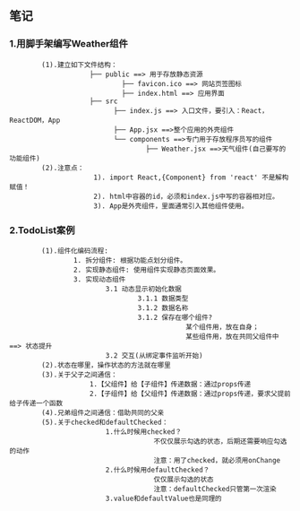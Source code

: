 ## 笔记

### 1.用脚手架编写Weather组件
			(1).建立如下文件结构：
						├── public ==> 用于存放静态资源
								├── favicon.ico ==> 网站页签图标
								├── index.html ==> 应用界面
						├── src
							  ├── index.js ==> 入口文件，要引入：React，ReactDOM，App
							  ├── App.jsx ==>整个应用的外壳组件
							  └── components ==>专门用于存放程序员写的组件
									  ├── Weather.jsx ==>天气组件(自己要写的功能组件)
			(2).注意点：
						 1). import React,{Component} from 'react' 不是解构赋值！
						 2). html中容器的id，必须和index.js中写的容器相对应。
						 3). App是外壳组件，里面通常引入其他组件使用。

### 2.TodoList案例
			(1).组件化编码流程:
					1. 拆分组件: 根据功能点划分组件。
					2. 实现静态组件: 使用组件实现静态页面效果。
					3. 实现动态组件
							3.1 动态显示初始化数据
									3.1.1 数据类型
									3.1.2 数据名称
									3.1.2 保存在哪个组件?
												某个组件用，放在自身；
												某些组件用，放在共同父组件中 ==> 状态提升
							3.2 交互(从绑定事件监听开始)
			(2).状态在哪里，操作状态的方法就在哪里
			(3).关于父子之间通信：
						1.【父组件】给【子组件】传递数据：通过props传递
						2.【子组件】给【父组件】传递数据：通过props传递，要求父提前给子传递一个函数
			(4).兄弟组件之间通信：借助共同的父亲
			(5).关于checked和defaultChecked：
							1.什么时候用checked？
										不仅仅展示勾选的状态，后期还需要响应勾选的动作
										注意：用了checked，就必须用onChange
							2.什么时候用defaultChecked？
										仅仅展示勾选的状态
										注意：defaultChecked只管第一次渲染
							3.value和defaultValue也是同理的

												